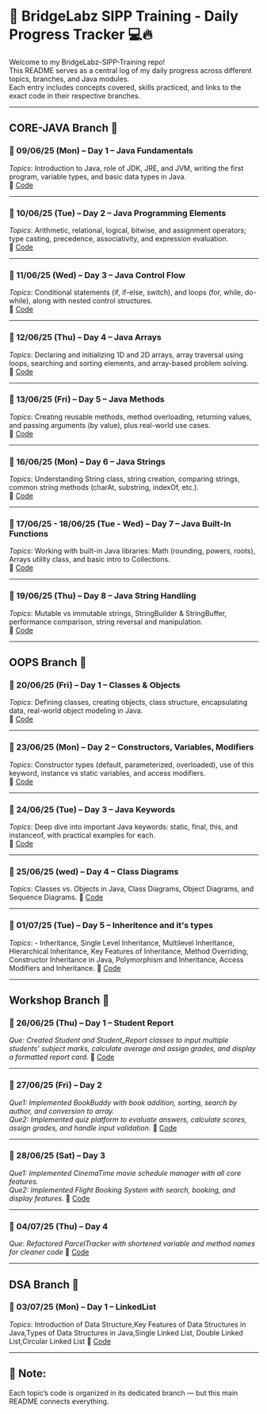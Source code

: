 # 🧠 BridgeLabz SIPP Training - Daily Progress Tracker 💻🔥

Welcome to my BridgeLabz-SIPP-Training repo!  
This README serves as a central log of my daily progress across different topics, branches, and Java modules.  
Each entry includes concepts covered, skills practiced, and links to the exact code in their respective branches.

---

## CORE-JAVA Branch 📂

### 📅 09/06/25 (Mon) – Day 1 – Java Fundamentals  
*Topics*: Introduction to Java, role of JDK, JRE, and JVM, writing the first program, variable types, and basic data types in Java.  
🔗 [Code](https://github.com/pulkitupadhay/BridgeLabz_SIPP-Training/tree/Core-Java/Practice_Problem)

---

### 📅 10/06/25 (Tue) – Day 2 – Java Programming Elements  
*Topics*: Arithmetic, relational, logical, bitwise, and assignment operators; type casting, precedence, associativity, and expression evaluation.  
🔗 [Code](https://github.com/pulkitupadhay/BridgeLabz_SIPP-Training/tree/Core-Java/Programming_Elements_Practices/src)

---

### 📅 11/06/25 (Wed) – Day 3 – Java Control Flow  
*Topics*: Conditional statements (if, if-else, switch), and loops (for, while, do-while), along with nested control structures.  
🔗 [Code](https://github.com/pulkitupadhay/BridgeLabz_SIPP-Training/tree/Core-Java/Java_Control_Flow/src)

---

### 📅 12/06/25 (Thu) – Day 4 – Java Arrays  
*Topics*: Declaring and initializing 1D and 2D arrays, array traversal using loops, searching and sorting elements, and array-based problem solving.  
🔗 [Code](https://github.com/pulkitupadhay/BridgeLabz_SIPP-Training/tree/Core-Java/Arrays_Practice_Problems/Arrays_Practice_Problems)

---

### 📅 13/06/25 (Fri) – Day 5 – Java Methods  
*Topics*: Creating reusable methods, method overloading, returning values, and passing arguments (by value), plus real-world use cases.  
🔗 [Code](https://github.com/pulkitupadhay/BridgeLabz_SIPP-Training/tree/Core-Java/Java_Methods/src)

---

### 📅 16/06/25 (Mon) – Day 6 – Java Strings  
*Topics*: Understanding String class, string creation, comparing strings, common string methods (charAt, substring, indexOf, etc.).  
🔗 [Code](https://github.com/pulkitupadhay/BridgeLabz_SIPP-Training/tree/Core-Java)

---

### 📅 17/06/25 - 18/06/25 (Tue - Wed) – Day 7 – Java Built-In Functions  
*Topics*: Working with built-in Java libraries: Math (rounding, powers, roots), Arrays utility class, and basic intro to Collections.  
🔗 [Code](https://github.com/pulkitupadhay/BridgeLabz_SIPP-Training/tree/Core-Java/BuiltIn_Funtions/src)

---

### 📅 19/06/25 (Thu) – Day 8 – Java String Handling  
*Topics*: Mutable vs immutable strings, StringBuilder & StringBuffer, performance comparison, string reversal and manipulation.  
🔗 [Code](https://github.com/pulkitupadhay/BridgeLabz_SIPP-Training/tree/Core-Java/Java_Strings/src/Strings)

---

## OOPS Branch 🧱

### 📅 20/06/25 (Fri) – Day 1 – Classes & Objects  
*Topics*: Defining classes, creating objects, class structure, encapsulating data, real-world object modeling in Java.  
🔗 [Code](https://github.com/pulkitupadhay/BridgeLabz_SIPP-Training/tree/OOPs/Class_And_objects/src/objects_and_class)

---

### 📅 23/06/25 (Mon) – Day 2 – Constructors, Variables, Modifiers  
*Topics*: Constructor types (default, parameterized, overloaded), use of this keyword, instance vs static variables, and access modifiers.  
🔗 [Code](https://github.com/pulkitupadhay/BridgeLabz_SIPP-Training/tree/OOPs/Java_Constructors/src/Constructor)

---

### 📅 24/06/25 (Tue) – Day 3 – Java Keywords  
*Topics*: Deep dive into important Java keywords: static, final, this, and instanceof, with practical examples for each.  
🔗 [Code](https://github.com/pulkitupadhay/BridgeLabz_SIPP-Training/tree/OOPs/Java_keywords_staticfinalthis/src/keyworddemo/staticfinalthis)

---

### 📅 25/06/25 (wed) – Day 4 – Class Diagrams  
*Topics*: Classes vs. Objects in Java, Class Diagrams, Object Diagrams, and Sequence Diagrams.
🔗 [Code](https://github.com/pulkitupadhay/BridgeLabz_SIPP-Training/tree/OOPs/OBJECT_ORIENTED_DESIGN_PRINCIPLES)

---

### 📅 01/07/25 (Tue) – Day 5 – Inheritence and it's types  
*Topics*: - Inheritance, Single Level Inheritance, Multilevel Inheritance, Hierarchical Inheritance, Key Features of Inheritance, Method Overriding, Constructor Inheritance in Java, Polymorphism and Inheritance, Access Modifiers and Inheritance.
🔗 [Code](https://github.com/pulkitupadhay/BridgeLabz_SIPP-Training/tree/OOPs/Java_Inheritence/src/Inheritence)


---

## Workshop Branch 🧱

### 📅 26/06/25 (Thu) – Day 1 – Student Report
*Que: Created Student and Student_Report classes to input multiple students' subject marks, calculate average and assign grades, and display a formatted report card.*
🔗 [Code](https://github.com/pulkitupadhay/BridgeLabz_SIPP-Training/tree/Workshop/Workshop/src/Day_1)

---

### 📅 27/06/25 (Fri) – Day 2
*Que1: Implemented BookBuddy with book addition, sorting, search by author, and conversion to array.*                                                                        
*Que2: Implemented quiz platform to evaluate answers, calculate scores, assign grades, and handle input validation.*
🔗 [Code](https://github.com/pulkitupadhay/BridgeLabz_SIPP-Training/tree/Workshop/Workshop/src/Day_2)

---

### 📅 28/06/25 (Sat) – Day 3
*Que1: Implemented CinemaTime movie schedule manager with all core features.*                                                                                                
*Que2: Implemented Flight Booking System with search, booking, and display features.*
🔗 [Code](https://github.com/pulkitupadhay/BridgeLabz_SIPP-Training/tree/Workshop/Workshop/src/Day_3)

---

### 📅 04/07/25 (Thu) – Day 4
*Que: Refactored ParcelTracker with shortened variable and method names for cleaner code*
🔗 [Code](https://github.com/pulkitupadhay/BridgeLabz_SIPP-Training/tree/Workshop/Workshop/src/Day_4)

---

## DSA Branch 📂

### 📅 03/07/25 (Mon) – Day 1 – LinkedList  
*Topics*: Introduction of Data Structure,Key Features of Data Structures in Java,Types of Data Structures in Java,Single Linked List, Double Linked List,Circular Linked List
🔗 [Code](https://github.com/pulkitupadhay/BridgeLabz_SIPP-Training/tree/DSA/LINKED_LISTS)

---

## 📝 Note:
Each topic’s code is organized in its dedicated branch — but this main README connects everything.
